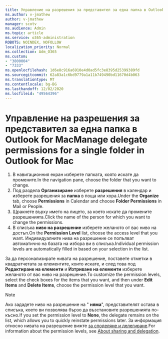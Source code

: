 ```yaml
---
title: Управление на разрешения за представител за една папка в Outlook for Mac
ms.author: v-jmathew
author: v-jmathew
manager: scotv
ms.audience: Admin
ms.topic: article
ms.service: o365-administration
ROBOTS: NOINDEX, NOFOLLOW
localization_priority: Normal
ms.collection: Adm_O365
ms.custom:
- "3800004"
- "7333"
ms.openlocfilehash: 1d6e8c916a6910e4d0ad5fc3e8395d25399389fd
ms.sourcegitcommit: 62a83a1c6bd9779a1a11b749490bd11670d4b063
ms.translationtype: MT
ms.contentlocale: bg-BG
ms.lasthandoff: 12/02/2020
ms.locfileid: "49564396"
---
```

# <a name="manage-delegate-permissions-for-a-single-folder-in-outlook-for-mac"></a><span data-ttu-id="b901d-102">Управление на разрешения за представител за една папка в Outlook for Mac</span><span class="sxs-lookup"><span data-stu-id="b901d-102">Manage delegate permissions for a single folder in Outlook for Mac</span></span>

1. <span data-ttu-id="b901d-103">В навигационния екран изберете папката, която искате да промените.</span><span class="sxs-lookup"><span data-stu-id="b901d-103">In the navigation pane, choose the folder that you want to change.</span></span>
2. <span data-ttu-id="b901d-104">Под раздела **Организиране** изберете **разрешения** в календар и изберете разрешения за **папка** в поща или хора.</span><span class="sxs-lookup"><span data-stu-id="b901d-104">Under the **Organize** tab, choose **Permissions** in Calendar and choose **Folder Permissions** in Mail or People.</span></span>
3. <span data-ttu-id="b901d-105">Щракнете върху името на лицето, за което искате да промените разрешенията.</span><span class="sxs-lookup"><span data-stu-id="b901d-105">Click the name of the person for which you want to change the permissions.</span></span>
4. <span data-ttu-id="b901d-106">В списъка **ниво на разрешение** изберете желаното от вас ниво на достъп.</span><span class="sxs-lookup"><span data-stu-id="b901d-106">On the **Permission Level** list, choose the access level that you want.</span></span> <span data-ttu-id="b901d-107">Индивидуалните нива на разрешение се попълват автоматично на базата на избора ви в списъка.</span><span class="sxs-lookup"><span data-stu-id="b901d-107">Individual permission levels are automatically filled in based on your selection in the list.</span></span>

<span data-ttu-id="b901d-108">За да персонализирате нивата на разрешение, поставете отметки в квадратчетата за елементите, които искате, и след това под **Редактиране на елементи** и **Изтриване на елементи** изберете желаното от вас ниво на разрешение.</span><span class="sxs-lookup"><span data-stu-id="b901d-108">To customize the permission levels, select the check boxes for the items that you want, and then under **Edit Items** and **Delete Items**, choose the permission level that you want.</span></span>

> [!NOTE]
> <span data-ttu-id="b901d-109">Ако зададете ниво на разрешение на " **няма**", представителят остава в списъка, което ви позволява бързо да възстановите разрешенията по-късно.</span><span class="sxs-lookup"><span data-stu-id="b901d-109">If you set the permission level to **None**, the delegate remains on the list, which allows you to quickly reinstate permissions later.</span></span> <span data-ttu-id="b901d-110">За информация относно нивата на разрешение вижте [за споделяне и делегиране](https://support.microsoft.com/office/options-for-sharing-and-delegating-folders-in-outlook-for-mac-480d8054-68ce-4150-ba1e-b9b7f2fc4ce5).</span><span class="sxs-lookup"><span data-stu-id="b901d-110">For information about the permission levels, see [About sharing and delegation](https://support.microsoft.com/office/options-for-sharing-and-delegating-folders-in-outlook-for-mac-480d8054-68ce-4150-ba1e-b9b7f2fc4ce5).</span></span>
